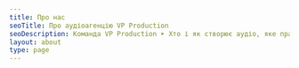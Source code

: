 ```yaml
---
title: Про нас
seoTitle: Про аудіоагенцію VP Production
seoDescription: Команда VP Production ➤ Хто і як створює аудіо, яке працює на ваш проєкт та аудиторію.
layout: about
type: page
---
```

